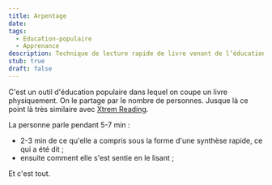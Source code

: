```yaml
---
title: Arpentage
date: 
tags:
  - Education-populaire
  - Apprenance
description: Technique de lecture rapide de livre venant de l’éducation populaire.
stub: true
draft: false
---
```

C'est un outil d'éducation populaire dans lequel on coupe un livre physiquement.
On le partage par le nombre de personnes.
Jusque là ce point là très similaire avec [Xtrem Reading](/glossaire/xtrem-reading).

La personne parle pendant 5-7 min :
- 2-3 min de ce qu'elle a compris sous la forme d'une synthèse rapide, ce qui a été dit ;
- ensuite comment elle s'est sentie en le lisant ;

Et c'est tout.

